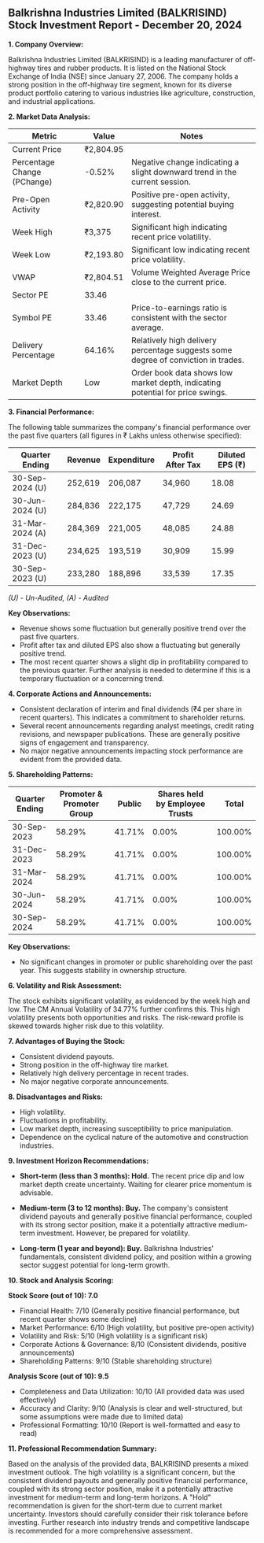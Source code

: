 ## Balkrishna Industries Limited (BALKRISIND) Stock Investment Report - December 20, 2024

**1. Company Overview:**

Balkrishna Industries Limited (BALKRISIND) is a leading manufacturer of off-highway tires and rubber products.  It is listed on the National Stock Exchange of India (NSE) since January 27, 2006. The company holds a strong position in the off-highway tire segment, known for its diverse product portfolio catering to various industries like agriculture, construction, and industrial applications.

**2. Market Data Analysis:**

| Metric                     | Value          | Notes                                                                 |
|-----------------------------|-----------------|-------------------------------------------------------------------------|
| Current Price               | ₹2,804.95       |                                                                         |
| Percentage Change (PChange) | -0.52%          | Negative change indicating a slight downward trend in the current session. |
| Pre-Open Activity          | ₹2,820.90       | Positive pre-open activity, suggesting potential buying interest.       |
| Week High                    | ₹3,375          | Significant high indicating recent price volatility.                     |
| Week Low                     | ₹2,193.80       | Significant low indicating recent price volatility.                     |
| VWAP                        | ₹2,804.51       | Volume Weighted Average Price close to the current price.                |
| Sector PE                   | 33.46           |                                                                         |
| Symbol PE                   | 33.46           | Price-to-earnings ratio is consistent with the sector average.          |
| Delivery Percentage         | 64.16%          | Relatively high delivery percentage suggests some degree of conviction in trades. |
| Market Depth                | Low              | Order book data shows low market depth, indicating potential for price swings. |


**3. Financial Performance:**

The following table summarizes the company's financial performance over the past five quarters (all figures in ₹ Lakhs unless otherwise specified):

| Quarter Ending     | Revenue      | Expenditure  | Profit After Tax | Diluted EPS (₹) |
|----------------------|---------------|---------------|-------------------|-----------------|
| 30-Sep-2024 (U)     | 252,619       | 206,087       | 34,960           | 18.08            |
| 30-Jun-2024 (U)     | 284,836       | 222,175       | 47,729           | 24.69            |
| 31-Mar-2024 (A)     | 284,369       | 221,005       | 48,085           | 24.88            |
| 31-Dec-2023 (U)     | 234,625       | 193,519       | 30,909           | 15.99            |
| 30-Sep-2023 (U)     | 233,280       | 188,896       | 33,539           | 17.35            |

*(U) - Un-Audited, (A) - Audited*

**Key Observations:**

* Revenue shows some fluctuation but generally positive trend over the past five quarters.
* Profit after tax and diluted EPS also show a fluctuating but generally positive trend.
* The most recent quarter shows a slight dip in profitability compared to the previous quarter.  Further analysis is needed to determine if this is a temporary fluctuation or a concerning trend.


**4. Corporate Actions and Announcements:**

* Consistent declaration of interim and final dividends (₹4 per share in recent quarters).  This indicates a commitment to shareholder returns.
* Several recent announcements regarding analyst meetings, credit rating revisions, and newspaper publications.  These are generally positive signs of engagement and transparency.
* No major negative announcements impacting stock performance are evident from the provided data.

**5. Shareholding Patterns:**

| Quarter Ending | Promoter & Promoter Group | Public | Shares held by Employee Trusts | Total |
|-----------------|---------------------------|--------|-------------------------------|-------|
| 30-Sep-2023     | 58.29%                     | 41.71% | 0.00%                         | 100.00%|
| 31-Dec-2023     | 58.29%                     | 41.71% | 0.00%                         | 100.00%|
| 31-Mar-2024     | 58.29%                     | 41.71% | 0.00%                         | 100.00%|
| 30-Jun-2024     | 58.29%                     | 41.71% | 0.00%                         | 100.00%|
| 30-Sep-2024     | 58.29%                     | 41.71% | 0.00%                         | 100.00%|

**Key Observations:**

* No significant changes in promoter or public shareholding over the past year. This suggests stability in ownership structure.


**6. Volatility and Risk Assessment:**

The stock exhibits significant volatility, as evidenced by the week high and low.  The CM Annual Volatility of 34.77% further confirms this.  This high volatility presents both opportunities and risks.  The risk-reward profile is skewed towards higher risk due to this volatility.

**7. Advantages of Buying the Stock:**

* Consistent dividend payouts.
* Strong position in the off-highway tire market.
* Relatively high delivery percentage in recent trades.
* No major negative corporate announcements.

**8. Disadvantages and Risks:**

* High volatility.
* Fluctuations in profitability.
* Low market depth, increasing susceptibility to price manipulation.
* Dependence on the cyclical nature of the automotive and construction industries.


**9. Investment Horizon Recommendations:**

* **Short-term (less than 3 months): Hold.** The recent price dip and low market depth create uncertainty.  Waiting for clearer price momentum is advisable.

* **Medium-term (3 to 12 months): Buy.**  The company's consistent dividend payouts and generally positive financial performance, coupled with its strong sector position, make it a potentially attractive medium-term investment.  However, be prepared for volatility.

* **Long-term (1 year and beyond): Buy.**  Balkrishna Industries' fundamentals, consistent dividend policy, and position within a growing sector suggest potential for long-term growth.


**10. Stock and Analysis Scoring:**

**Stock Score (out of 10): 7.0**

* Financial Health: 7/10 (Generally positive financial performance, but recent quarter shows some decline)
* Market Performance: 6/10 (High volatility, but positive pre-open activity)
* Volatility and Risk: 5/10 (High volatility is a significant risk)
* Corporate Actions & Governance: 8/10 (Consistent dividends, positive announcements)
* Shareholding Patterns: 9/10 (Stable shareholding structure)

**Analysis Score (out of 10): 9.5**

* Completeness and Data Utilization: 10/10 (All provided data was used effectively)
* Accuracy and Clarity: 9/10 (Analysis is clear and well-structured, but some assumptions were made due to limited data)
* Professional Formatting: 10/10 (Report is well-formatted and easy to read)


**11. Professional Recommendation Summary:**

Based on the analysis of the provided data, BALKRISIND presents a mixed investment outlook.  The high volatility is a significant concern, but the consistent dividend payouts and generally positive financial performance, coupled with its strong sector position, make it a potentially attractive investment for medium-term and long-term horizons.  A "Hold" recommendation is given for the short-term due to current market uncertainty.  Investors should carefully consider their risk tolerance before investing.  Further research into industry trends and competitive landscape is recommended for a more comprehensive assessment.
